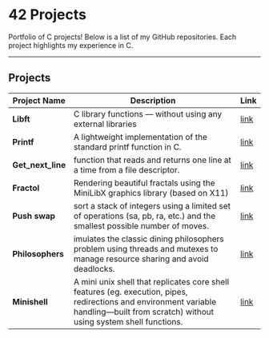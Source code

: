 # 42 Projects

Portfolio of C projects! Below is a list of my GitHub repositories. Each project highlights my experience in C.

---

## Projects

| Project Name | Description | Link |
|--------------|-------------|------|
| **Libft**  | C library functions — without using any external libraries | [link](https://github.com/zainanz/libft) |
| **Printf** | A lightweight implementation of the standard printf function in C. | [link](https://github.com/zainanz/ft_printf) |
| **Get_next_line** | function that reads and returns one line at a time from a file descriptor. | [link](https://github.com/zainanz/get_next_line) |
| **Fractol** | Rendering beautiful fractals using the MiniLibX graphics library (based on X11) | [link](https://github.com/zainanz/fract-ol) |
| **Push swap** | sort a stack of integers using a limited set of operations (sa, pb, ra, etc.) and the smallest possible number of moves. | [link](https://github.com/push_swap) |
| **Philosophers** | imulates the classic dining philosophers problem using threads and mutexes to manage resource sharing and avoid deadlocks. | [link](https://github.com/zainanz/philosophers) |
| **Minishell** | A mini unix shell that replicates core shell features (eg. execution, pipes, redirections and environment variable handling—built from scratch) without using system shell functions. | [link](https://github.com/Chaudbrush/42_minishell) |

